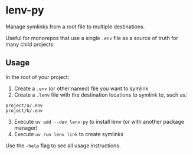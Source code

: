 # lenv-py

Manage symlinks from a root file to multiple destinations.

Useful for monorepos that use a single `.env` file as a source of truth for many child projects.

## Usage

In the root of your project:

1. Create a `.env` (or other named) file you want to symlink
2. Create a `.lenv` file with the destination locations to symlink to, such as:

```
project/a/.env
project/b/.env
```

3. Execute `uv add --dev lenv-py` to install lenv (or with another package manager)
4. Execute `uv run lenv link` to create symlinks

Use the `-help` flag to see all usage instructions.
